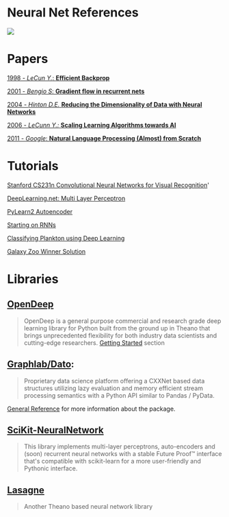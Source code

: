 # Neural Net References

<center><img src="http://i.imgur.com/Ex6l4vD.gif" style="display:block;" /></center>

# Papers

[1998 - _LeCun Y._: __Efficient Backprop__](http://yann.lecun.com/exdb/publis/pdf/lecun-98b.pdf)

[2001 - _Bengio S_: __Gradient flow in recurrent nets__](ftp.idsia.ch/pub/juergen/gradientflow.pdf)

[2004 - _Hinton D.E._ __Reducing the Dimensionality of Data with Neural Networks__](http://www.cs.toronto.edu/~rsalakhu/papers/science.pdf)

[2006 - _LeCunn Y.:_ __Scaling Learning Algorithms towards AI__](http://www.iro.umontreal.ca/~lisa/pointeurs/bengio+lecun_chapter2007.pdf)

[2011 - _Google_: __Natural Language Processing (Almost) from Scratch__](http://www.jmlr.org/papers/volume12/collobert11a/collobert11a.pdf)

# Tutorials

[Stanford CS231n Convolutional Neural Networks for Visual Recognition](http://cs231n.github.io/)'

[DeepLearning.net: Multi Layer Perceptron](http://www.deeplearning.net/tutorial/mlp.html)

[PyLearn2 Autoencoder](https://vdumoulin.github.io/articles/extending-pylearn2/)

[Starting on RNNs](http://vdumoulin.github.io/articles/rnn-part-1/)

[Classifying Plankton using Deep Learning](http://benanne.github.io/2015/03/17/plankton.html)

[Galaxy Zoo Winner Solution](http://benanne.github.io/2014/04/05/galaxy-zoo.html)

# Libraries

[OpenDeep](http://www.opendeep.org/)
------------------------------------

> OpenDeep is a general purpose commercial and research grade deep learning library for Python built from the ground up in Theano that brings unprecedented flexibility for both industry data scientists and cutting-edge researchers.
> [Getting Started](http://www.opendeep.org/docs/getting-started) section


[Graphlab/Dato](https://dato.com/):
-------------

> Proprietary data science platform offering a CXXNet based data structures utilizing lazy evaluation and memory efficient stream processing semantics with a Python API similar to Pandas / PyData.

[General Reference](https://dato.com/products/create/docs/generated/graphlab.neuralnet_classifier.NeuralNetClassifier.html) for more information about the package.


[SciKit-NeuralNetwork](https://github.com/aigamedev/scikit-neuralnetwork)
---------------------------

>  This library implements multi-layer perceptrons, auto-encoders and (soon) recurrent neural networks with a stable Future Proof™ interface that's compatible with scikit-learn for a more user-friendly and Pythonic interface. 


[Lasagne](https://github.com/Lasagne/Lasagne)
------------------

> Another Theano based neural network library


